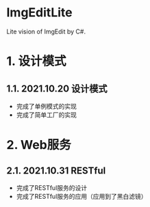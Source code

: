 # ImgEditLite
Lite vision of ImgEdit by C#.

# 1. 设计模式

## 1.1. 2021.10.20 设计模式
- 完成了单例模式的实现
- 完成了简单工厂的实现


# 2. Web服务

## 2.1. 2021.10.31 RESTful
- 完成了RESTful服务的设计
- 完成了RESTful服务的应用（应用到了黑白滤镜）